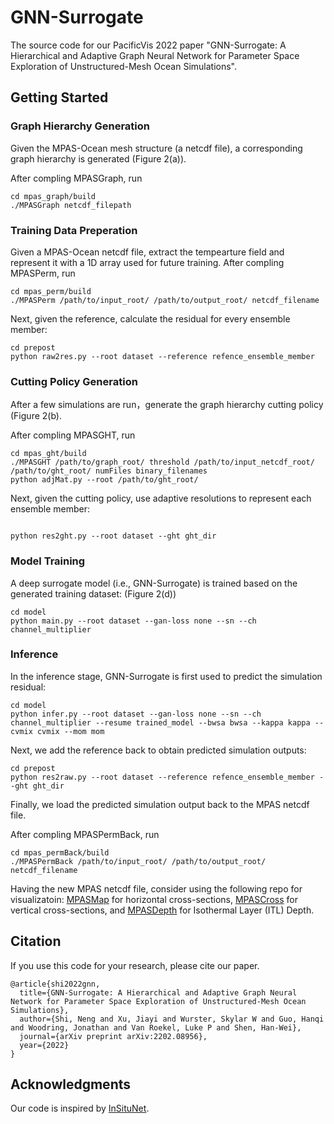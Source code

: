 # GNN-Surrogate
The source code for our PacificVis 2022 paper "GNN-Surrogate: A Hierarchical and Adaptive Graph Neural Network for Parameter Space Exploration of Unstructured-Mesh Ocean Simulations".

## Getting Started

### Graph Hierarchy Generation

Given the MPAS-Ocean mesh structure (a netcdf file), a corresponding graph hierarchy is generated (Figure 2(a)). 

After compling MPASGraph, run 

```
cd mpas_graph/build
./MPASGraph netcdf_filepath
```

### Training Data Preperation 

Given a MPAS-Ocean netcdf file, extract the tempearture field and represent it with a 1D array used for future training. 
After compling MPASPerm, run 

```
cd mpas_perm/build
./MPASPerm /path/to/input_root/ /path/to/output_root/ netcdf_filename
```

Next, given the reference, calculate the residual for every ensemble member:
```
cd prepost
python raw2res.py --root dataset --reference refence_ensemble_member
```

### Cutting Policy Generation

After a few simulations are run，generate the graph hierarchy cutting policy (Figure 2(b). 

After compling MPASGHT, run

```
cd mpas_ght/build
./MPASGHT /path/to/graph_root/ threshold /path/to/input_netcdf_root/ /path/to/ght_root/ numFiles binary_filenames
python adjMat.py --root /path/to/ght_root/
```

Next, given the cutting policy, use adaptive resolutions to represent each ensemble member:
```

python res2ght.py --root dataset --ght ght_dir
```

### Model Training 

A deep surrogate model (i.e., GNN-Surrogate) is trained based on the generated training dataset: (Figure 2(d))
```
cd model
python main.py --root dataset --gan-loss none --sn --ch channel_multiplier 
```

### Inference 

In the inference stage, GNN-Surrogate is first used to predict the simulation residual:
```
cd model
python infer.py --root dataset --gan-loss none --sn --ch channel_multiplier --resume trained_model --bwsa bwsa --kappa kappa --cvmix cvmix --mom mom
```

Next, we add the reference back to obtain predicted simulation outputs:
```
cd prepost
python res2raw.py --root dataset --reference refence_ensemble_member --ght ght_dir
```

Finally, we load the predicted simulation output back to the MPAS netcdf file.

After compling MPASPermBack, run
```
cd mpas_permBack/build
./MPASPermBack /path/to/input_root/ /path/to/output_root/ netcdf_filename
```

Having the new MPAS netcdf file, consider using the following repo for visualizatoin: 
[MPASMap](https://github.com/trainsn/MPASMap) for horizontal cross-sections, 
[MPASCross](https://github.com/trainsn/MPASCross) for vertical cross-sections, 
and [MPASDepth](https://github.com/trainsn/MPASDepth) for Isothermal Layer (ITL) Depth. 

## Citation

If you use this code for your research, please cite our paper.
```
@article{shi2022gnn,
  title={GNN-Surrogate: A Hierarchical and Adaptive Graph Neural Network for Parameter Space Exploration of Unstructured-Mesh Ocean Simulations},
  author={Shi, Neng and Xu, Jiayi and Wurster, Skylar W and Guo, Hanqi and Woodring, Jonathan and Van Roekel, Luke P and Shen, Han-Wei},
  journal={arXiv preprint arXiv:2202.08956},
  year={2022}
}
```

## Acknowledgments
Our code is inspired by [InSituNet](https://github.com/hewenbin/insitu_net).

